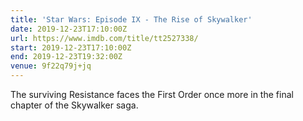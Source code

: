 ```yaml
---
title: 'Star Wars: Episode IX - The Rise of Skywalker'
date: 2019-12-23T17:10:00Z
url: https://www.imdb.com/title/tt2527338/
start: 2019-12-23T17:10:00Z
end: 2019-12-23T19:32:00Z
venue: 9f22q79j+jq
---
```

The surviving Resistance faces the First Order once more in the final chapter of the Skywalker saga.
